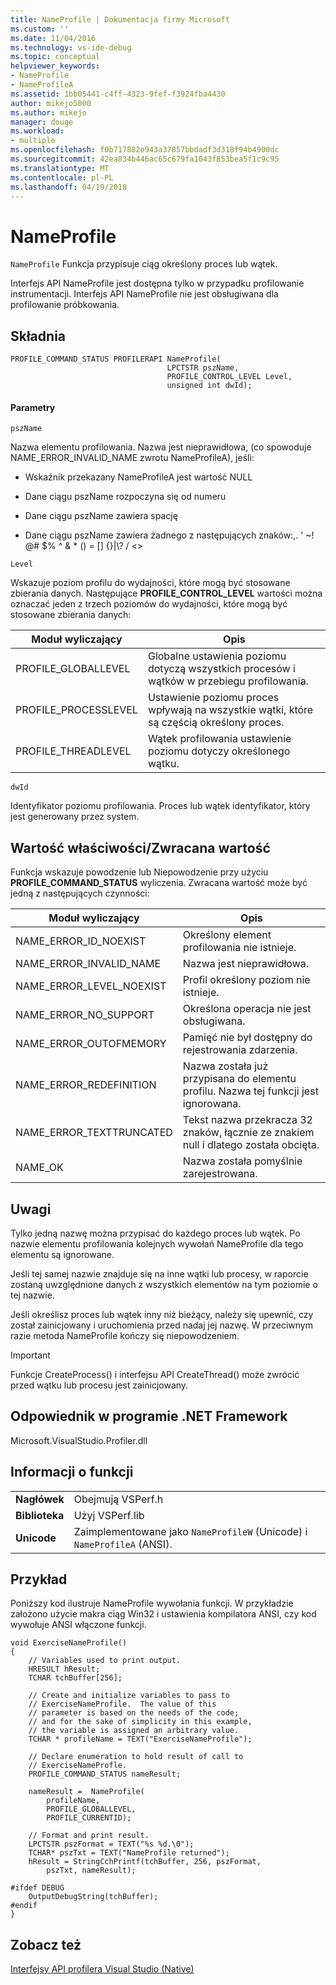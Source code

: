 ```yaml
---
title: NameProfile | Dokumentacja firmy Microsoft
ms.custom: ''
ms.date: 11/04/2016
ms.technology: vs-ide-debug
ms.topic: conceptual
helpviewer_keywords:
- NameProfile
- NameProfileA
ms.assetid: 1bb05441-c4ff-4323-9fef-f3924fba4430
author: mikejo5000
ms.author: mikejo
manager: douge
ms.workload:
- multiple
ms.openlocfilehash: f0b717882e943a37857bbdadf3d318f94b4900dc
ms.sourcegitcommit: 42ea834b446ac65c679fa1043f853bea5f1c9c95
ms.translationtype: MT
ms.contentlocale: pl-PL
ms.lasthandoff: 04/19/2018
---
```

# <a name="nameprofile"></a>NameProfile
`NameProfile` Funkcja przypisuje ciąg określony proces lub wątek.  
  
 Interfejs API NameProfile jest dostępna tylko w przypadku profilowanie instrumentacji. Interfejs API NameProfile nie jest obsługiwana dla profilowanie próbkowania.  
  
## <a name="syntax"></a>Składnia  
  
```  
PROFILE_COMMAND_STATUS PROFILERAPI NameProfile(  
                                   LPCTSTR pszName,   
                                   PROFILE_CONTROL_LEVEL Level,  
                                   unsigned int dwId);  
```  
  
#### <a name="parameters"></a>Parametry  
 `pszName`  
  
 Nazwa elementu profilowania. Nazwa jest nieprawidłowa, (co spowoduje NAME_ERROR_INVALID_NAME zwrotu NameProfileA), jeśli:  
  
-   Wskaźnik przekazany NameProfileA jest wartość NULL  
  
-   Dane ciągu pszName rozpoczyna się od numeru  
  
-   Dane ciągu pszName zawiera spację  
  
-   Dane ciągu pszName zawiera żadnego z następujących znaków:,. ' ~! @# $% ^ & * () = [] {}&#124;\\? / <>  
  
 `Level`  
  
 Wskazuje poziom profilu do wydajności, które mogą być stosowane zbierania danych. Następujące **PROFILE_CONTROL_LEVEL** wartości można oznaczać jeden z trzech poziomów do wydajności, które mogą być stosowane zbierania danych:  
  
|Moduł wyliczający|Opis|  
|----------------|-----------------|  
|PROFILE_GLOBALLEVEL|Globalne ustawienia poziomu dotyczą wszystkich procesów i wątków w przebiegu profilowania.|  
|PROFILE_PROCESSLEVEL|Ustawienie poziomu proces wpływają na wszystkie wątki, które są częścią określony proces.|  
|PROFILE_THREADLEVEL|Wątek profilowania ustawienie poziomu dotyczy określonego wątku.|  
  
 `dwId`  
  
 Identyfikator poziomu profilowania. Proces lub wątek identyfikator, który jest generowany przez system.  
  
## <a name="property-valuereturn-value"></a>Wartość właściwości/Zwracana wartość  
 Funkcja wskazuje powodzenie lub Niepowodzenie przy użyciu **PROFILE_COMMAND_STATUS** wyliczenia. Zwracana wartość może być jedną z następujących czynności:  
  
|Moduł wyliczający|Opis|  
|----------------|-----------------|  
|NAME_ERROR_ID_NOEXIST|Określony element profilowania nie istnieje.|  
|NAME_ERROR_INVALID_NAME|Nazwa jest nieprawidłowa.|  
|NAME_ERROR_LEVEL_NOEXIST|Profil określony poziom nie istnieje.|  
|NAME_ERROR_NO_SUPPORT|Określona operacja nie jest obsługiwana.|  
|NAME_ERROR_OUTOFMEMORY|Pamięć nie był dostępny do rejestrowania zdarzenia.|  
|NAME_ERROR_REDEFINITION|Nazwa została już przypisana do elementu profilu. Nazwa tej funkcji jest ignorowana.|  
|NAME_ERROR_TEXTTRUNCATED|Tekst nazwa przekracza 32 znaków, łącznie ze znakiem null i dlatego została obcięta.|  
|NAME_OK|Nazwa została pomyślnie zarejestrowana.|  
  
## <a name="remarks"></a>Uwagi  
 Tylko jedną nazwę można przypisać do każdego proces lub wątek. Po nazwie elementu profilowania kolejnych wywołań NameProfile dla tego elementu są ignorowane.  
  
 Jeśli tej samej nazwie znajduje się na inne wątki lub procesy, w raporcie zostaną uwzględnione danych z wszystkich elementów na tym poziomie o tej nazwie.  
  
 Jeśli określisz proces lub wątek inny niż bieżący, należy się upewnić, czy został zainicjowany i uruchomienia przed nadaj jej nazwę. W przeciwnym razie metoda NameProfile kończy się niepowodzeniem.  
  
> [!IMPORTANT]
>  Funkcje CreateProcess() i interfejsu API CreateThread() może zwrócić przed wątku lub procesu jest zainicjowany.  
  
## <a name="net-framework-equivalent"></a>Odpowiednik w programie .NET Framework  
 Microsoft.VisualStudio.Profiler.dll  
  
## <a name="function-information"></a>Informacji o funkcji  
  
|||  
|-|-|  
|**Nagłówek**|Obejmują VSPerf.h|  
|**Biblioteka**|Użyj VSPerf.lib|  
|**Unicode**|Zaimplementowane jako `NameProfileW` (Unicode) i `NameProfileA` (ANSI).|  
  
## <a name="example"></a>Przykład  
 Poniższy kod ilustruje NameProfile wywołania funkcji. W przykładzie założono użycie makra ciąg Win32 i ustawienia kompilatora ANSI, czy kod wywołuje ANSI włączone funkcji.  
  
```  
void ExerciseNameProfile()  
{  
    // Variables used to print output.  
    HRESULT hResult;  
    TCHAR tchBuffer[256];  
  
    // Create and initialize variables to pass to   
    // ExerciseNameProfile.  The value of this   
    // parameter is based on the needs of the code;  
    // and for the sake of simplicity in this example,   
    // the variable is assigned an arbitrary value.  
    TCHAR * profileName = TEXT("ExerciseNameProfile");  
  
    // Declare enumeration to hold result of call to   
    // ExerciseNameProfle.  
    PROFILE_COMMAND_STATUS nameResult;  
  
    nameResult =  NameProfile(  
        profileName,  
        PROFILE_GLOBALLEVEL,  
        PROFILE_CURRENTID);  
  
    // Format and print result.  
    LPCTSTR pszFormat = TEXT("%s %d.\0");  
    TCHAR* pszTxt = TEXT("NameProfile returned");  
    hResult = StringCchPrintf(tchBuffer, 256, pszFormat,   
        pszTxt, nameResult);  
  
#ifdef DEBUG  
    OutputDebugString(tchBuffer);  
#endif  
}  
```  
  
## <a name="see-also"></a>Zobacz też  
 [Interfejsy API profilera Visual Studio (Native)](../profiling/visual-studio-profiler-api-reference-native.md)